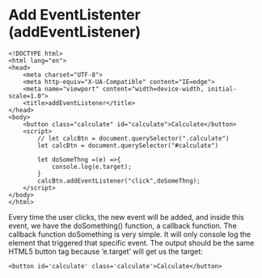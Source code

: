 # Add EventListenter (addEventListener)

```
<!DOCTYPE html>
<html lang="en">
<head>
    <meta charset="UTF-8">
    <meta http-equiv="X-UA-Compatible" content="IE=edge">
    <meta name="viewport" content="width=device-width, initial-scale=1.0">
    <title>addEventListener</title>
</head>
<body>
    <button class="calculate" id="calculate">Calculate</button>
    <script>
        // let calcBtn = document.querySelector(".calculate")
        let calcBtn = document.querySelector("#calculate")

        let doSomeThng =(e) =>{
            console.log(e.target);
        }
        calcBtn.addEventListener("click",doSomeThng);
    </script>
</body>
</html>

```

Every time the user clicks, the new
event will be added, and inside this event, we have the doSomething() function, a callback function.
The callback function doSomething is very simple. It will only console log the element that triggered that specific
event. The output should be the same HTML5 button tag because ‘e.target’ will get us the target:

```
<button id='calculate' class='calculate'>Calculate</button>
```
